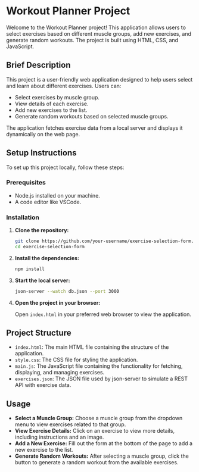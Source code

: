 # Workout Planner Project

Welcome to the Workout Planner project! This application allows users to select exercises based on different muscle groups, add new exercises, and generate random workouts. The project is built using HTML, CSS, and JavaScript.

## Brief Description

This project is a user-friendly web application designed to help users select and learn about different exercises. Users can:

- Select exercises by muscle group.
- View details of each exercise.
- Add new exercises to the list.
- Generate random workouts based on selected muscle groups.

The application fetches exercise data from a local server and displays it dynamically on the web page.

## Setup Instructions

To set up this project locally, follow these steps:

### Prerequisites

- Node.js installed on your machine.
- A code editor like VSCode.

### Installation

1. **Clone the repository:**

    ```bash
    git clone https://github.com/your-username/exercise-selection-form.git
    cd exercise-selection-form
    ```

2. **Install the dependencies:**

    ```bash
    npm install
    ```

3. **Start the local server:**

    ```bash
    json-server --watch db.json --port 3000
    ```

4. **Open the project in your browser:**

    Open `index.html` in your preferred web browser to view the application.

## Project Structure

- `index.html`: The main HTML file containing the structure of the application.
- `style.css`: The CSS file for styling the application.
- `main.js`: The JavaScript file containing the functionality for fetching, displaying, and managing exercises.
- `exercises.json`: The JSON file used by json-server to simulate a REST API with exercise data.

## Usage

- **Select a Muscle Group:** Choose a muscle group from the dropdown menu to view exercises related to that group.
- **View Exercise Details:** Click on an exercise to view more details, including instructions and an image.
- **Add a New Exercise:** Fill out the form at the bottom of the page to add a new exercise to the list.
- **Generate Random Workouts:** After selecting a muscle group, click the button to generate a random workout from the available exercises.
